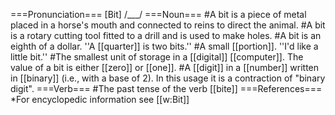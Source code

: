 ===Pronunciation===
[Bit] /___/
===Noun===
#A bit is a piece of metal placed in a horse's mouth and connected to reins to direct the animal. 
#A bit is a rotary cutting tool fitted to a drill and is used to make holes. 
#A bit is an eighth of a dollar. ''A [[quarter]] is two bits.''
#A small [[portion]]. ''I'd like a little bit.''
#The smallest unit of storage in a [[digital]] [[computer]]. The value of a bit is either [[zero]] or [[one]].
#A [[digit]] in a [[number]] written in [[binary]] (i.e., with a base of 2). In this usage it is a contraction of "binary digit".
===Verb===
#The past tense of the verb [[bite]]
===References===
*For encyclopedic information see [[w:Bit]]